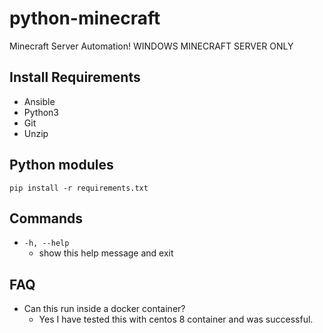 # python-minecraft
Minecraft Server Automation!
WINDOWS MINECRAFT SERVER ONLY


## Install Requirements
* Ansible
* Python3
* Git
* Unzip

## Python modules
`pip install -r requirements.txt`

## Commands
* `-h, --help`
    * show this help message and exit
    
## FAQ
* Can this run inside a docker container?
    * Yes I have tested this with centos 8 container and was successful.
